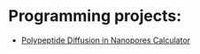 # Programming projects:
- [Polypeptide Diffusion in Nanopores Calculator](https://github.com/hoogerheide/hoogerheide.github.io/blob/master/ppdiffuse)
